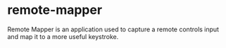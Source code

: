 # remote-mapper
Remote Mapper is an application used to capture a remote controls input and map it to a more useful keystroke.
